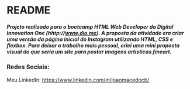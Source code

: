 # README

##### Projeto realizado para o bootcamp HTML Web Developer da Digital Innovation One (hhtp://www.dio.me). A proposta da atividade era criar uma versão da página inicial do Instagram utilizando HTML, CSS e flexbox. Para deixar o trabalho mais pessoal, criei uma mini proposta visual do que seria um site para postar imagens artisticas fineart.



### Redes Sociais:

Meu LinkedIn: https://www.linkedin.com/in/joaomacedocb/

